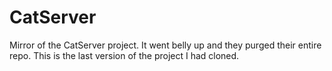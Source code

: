 # CatServer
Mirror of the CatServer project. It went belly up and they purged their entire repo. This is the last version of the project I had cloned.
